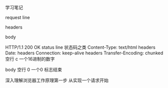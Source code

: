 学习笔记

request line 

headers

body


HTTP/1.1 200 OK              status line  状态码之类
Content-Type: text/html      headers
Date:                        headers
Connection: keep-alive       headers
Transfer-Encoding:           chunked  
                             空行
c                            一个16进制的数字                             
<html></html>                body
                             空行
0                            一个0 标志结束

深入理解浏览器工作原理第一步
从实现一个请求开始
